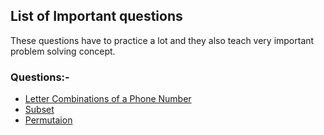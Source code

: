 ## List of Important questions

These questions have to practice a lot and they also teach very important problem 
solving concept.

### Questions:-
- [Letter Combinations of a Phone Number](LetterCombinationsofaPhoneNumber.java)
- [Subset](Array/Subsets.java)
- [Permutaion](Permutations.java)
